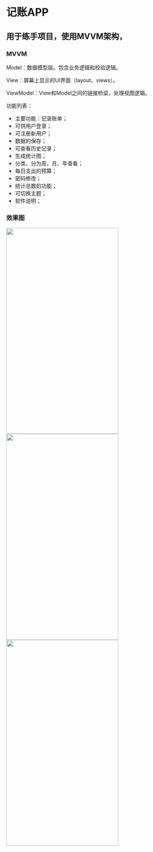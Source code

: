 # 记账APP #
## 用于练手项目，使用MVVM架构， ##
### MVVM
Model：数据模型层。包含业务逻辑和校验逻辑。

View：屏幕上显示的UI界面（layout、views）。

ViewModel：View和Model之间的链接桥梁，处理视图逻辑。  

功能列表：
- 主要功能：记录账单；
- 可供用户登录；
- 可注册新用户；
- 数据的保存；
- 可查看历史记录；
- 生成统计图；
- 分类，分为周，月，年查看；
- 每日支出的预算；
- 密码修改；
- 统计总数的功能；
- 可切换主题；
- 软件说明；

### 效果图

<img width="300" height="550" src="https://github.com/sinyu1012/bill/blob/master/images/3.jpg"/>  	

<img width="300" height="550" src="https://github.com/sinyu1012/bill/blob/master/images/2.jpg"/>  	

<img width="300" height="550" src="https://github.com/sinyu1012/bill/blob/master/images/4.jpg"/>
